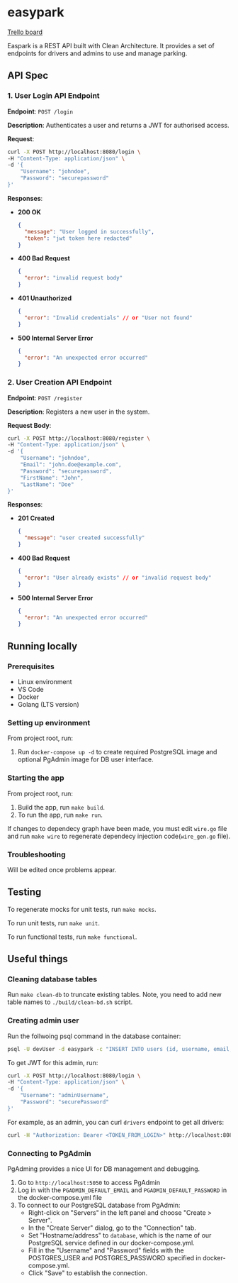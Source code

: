 # easypark

[Trello board](https://trello.com/invite/b/lGdfavnm/ATTI15a8afbd1ced04b229e8f2380279ac156CE4A0AF/easypark)

Easpark is a REST API built with Clean Architecture. It provides a set of endpoints for drivers and admins to use and manage parking.

## API Spec

### 1. User Login API Endpoint

**Endpoint**: `POST /login`

**Description**: Authenticates a user and returns a JWT for authorised access.

**Request**:

```bash
curl -X POST http://localhost:8080/login \
-H "Content-Type: application/json" \
-d '{
    "Username": "johndoe",
    "Password": "securepassword"
}'
```

**Responses**:

- **200 OK**

    ```json
    {
      "message": "User logged in successfully",
      "token": "jwt token here redacted"
    }
    ```

- **400 Bad Request**

    ```json
    {
      "error": "invalid request body"
    }
    ```

- **401 Unauthorized**
  
    ```json
    {
      "error": "Invalid credentials" // or "User not found"
    }
    ```

- **500 Internal Server Error**

    ```json
    {
      "error": "An unexpected error occurred"
    }
    ```

### 2. User Creation API Endpoint

**Endpoint**: `POST /register`

**Description**: Registers a new user in the system.

**Request Body**:

```bash
curl -X POST http://localhost:8080/register \
-H "Content-Type: application/json" \
-d '{
    "Username": "johndoe",
    "Email": "john.doe@example.com",
    "Password": "securepassword",
    "FirstName": "John",
    "LastName": "Doe"
}'
```

**Responses**:

- **201 Created**

    ```json
    {
      "message": "user created successfully"
    }
    ```

- **400 Bad Request**

    ```json
    {
      "error": "User already exists" // or "invalid request body"
    }
    ```

- **500 Internal Server Error**

    ```json
    {
      "error": "An unexpected error occurred"
    }
    ```

## Running locally

### Prerequisites

- Linux environment
- VS Code
- Docker
- Golang (LTS version)

### Setting up environment

From project root, run:

1. Run `docker-compose up -d` to create required PostgreSQL image and optional PgAdmin image for DB user interface.

### Starting the app

From project root, run:

1. Build the app, run `make build`.
2. To run the app, run `make run`.

If changes to dependecy graph have been made, you must edit `wire.go` file and run `make wire` to regenerate dependecy injection code(`wire_gen.go` file).

### Troubleshooting

Will be edited once problems appear.

## Testing

To regenerate mocks for unit tests, run `make mocks`.

To run unit tests, run `make unit`.

To run functional tests, run `make functional`.

## Useful things

### Cleaning database tables

Run `make clean-db` to truncate existing tables. Note, you need to add new table names to `./build/clean-bd.sh` script.

### Creating admin user

Run the follwoing psql command in the database container:

```bash
psql -U devUser -d easypark -c "INSERT INTO users (id, username, email, password, first_name, last_name, role) VALUES ('a131a9a0-8d09-4166-b6fc-f8a08ba549e9', 'adminUsername', 'admin@example.com', 'securePassword', 'Admin', 'User', 'admin');"
```

To get JWT for this admin, run:

```bash
curl -X POST http://localhost:8080/login \
-H "Content-Type: application/json" \
-d '{
    "Username": "adminUsername",
    "Password": "securePassword"
}'
```

For example, as an admin, you can curl `drivers` endpoint to get all drivers:

```bash
curl -H "Authorization: Bearer <TOKEN_FROM_LOGIN>" http://localhost:8080/drivers
```

### Connecting to PgAdmin

PgAdming provides a nice UI for DB management and debugging.

1. Go to `http://localhost:5050` to access PgAdmin
2. Log in with the `PGADMIN_DEFAULT_EMAIL` and `PGADMIN_DEFAULT_PASSWORD` in the docker-compose.yml file
3. To connect to our PostgreSQL database from PgAdmin:
    - Right-click on "Servers" in the left panel and choose "Create > Server".
    - In the "Create Server" dialog, go to the "Connection" tab.
    - Set "Hostname/address" to `database`, which is the name of our PostgreSQL service defined in our docker-compose.yml.
    - Fill in the "Username" and "Password" fields with the POSTGRES_USER and POSTGRES_PASSWORD specified in docker-compose.yml.
    - Click "Save" to establish the connection.
